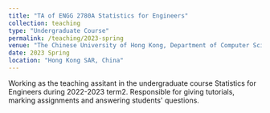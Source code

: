 ```yaml
---
title: "TA of ENGG 2780A Statistics for Engineers"
collection: teaching
type: "Undergraduate Course"
permalink: /teaching/2023-spring
venue: "The Chinese University of Hong Kong, Department of Computer Science and Engineering"
date: 2023 Spring
location: "Hong Kong SAR, China"
---
```

Working as the teaching assitant in the undergraduate course Statistics for Engineers during 2022-2023 term2. Responsible for giving tutorials, marking assignments and answering students' questions.
